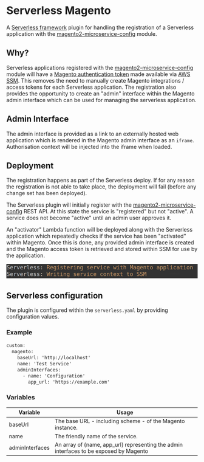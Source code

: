 # Serverless Magento

A [Serverless framework](https://www.serverless.com)  plugin for handling the registration of a Serverless application with the [magento2-microservice-config](https://bitbucket.org/aligent/magento2-microservice-config) module.

## Why?

Serverless applications registered with the [magento2-microservice-config](https://bitbucket.org/aligent/magento2-microservice-config) module will have a [Magento authentication token](https://devdocs.magento.com/guides/v2.4/get-started/authentication/gs-authentication-token.html) made available via [AWS SSM](https://docs.aws.amazon.com/systems-manager/latest/userguide/ssm-agent.html). This removes the need to manually create Magento integrations / access tokens for each Serverless application. The registration also provides the opportunity to create an "admin" interface within the Magento admin interface which can be used for managing the serverless application.

## Admin Interface
The admin interface is provided as a link to an externally hosted web application which is rendered in the Magento admin interface as an `iframe`. Authorisation context will be injected into the iframe when loaded. 

## Deployment
The registration happens as part of the Serverless deploy. If for any reason the registration is not able to take place, the deployment will fail (before any change set has been deployed).

The Serverless plugin will initially register with the [magento2-microservice-config](https://bitbucket.org/aligent/magento2-microservice-config) REST API.  At this state the service is "registered" but not "active". A service does not become "active" until an admin user approves it.

An "activator" Lambda function will be deployed along with the Serverless application which repeatedly checks if the service has been "activated" within Magento. Once this is done, any provided admin interface is created and the Magento access token is retrieved and stored within SSM for use by the application.

![serverless output](/images/serverless_output.png)


## Serverless configuration
The plugin is configured within the `serverless.yaml` by providing configuration values.

### Example 
```
custom:
  magento:
    baseUrl: 'http://localhost'
    name: 'Test Service'
    adminInterfaces:
      - name: 'Configuration'
        app_url: 'https://example.com'
```

### Variables

| Variable              | Usage                                                       |
| --------------------- | ----------------------------------------------------------- |
| baseUrl               |  The base URL - including scheme - of the Magento instance.|
| name     			 |  The friendly name of the service.|
| adminInterfaces       |  An array of {name, app_url} representing the admin interfaces to be exposed by Magento|

